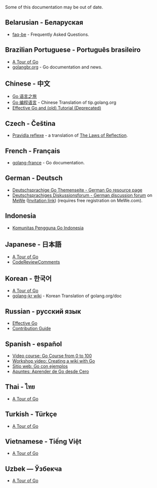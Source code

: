 Some of this documentation may be out of date.

## Belarusian - Беларуская

  * [faq-be](http://www.designcontest.com/show/faq-be) - Frequently Asked Questions.

## Brazilian Portuguese - Português brasileiro

  * [A Tour of Go](https://go-tour-br.appspot.com/)
  * [golangbr.org](http://golangbr.org/) - Go documentation and news.

## Chinese - 中文

  * [Go 语言之旅](https://tour.go-zh.org/)
  * [Go 编程语言](https://go-zh.org/) - Chinese Translation of tip.golang.org
  * [Effective Go and (old) Tutorial (Deprecated)](http://code.google.com/p/ac-me/downloads/detail?name=fango.pdf)

## Czech - Čeština

  * [Pravidla reflexe](http://www.abclinuxu.cz/clanky/google-go-pravidla-reflexe) - a translation of [The Laws of Reflection](http://blog.golang.org/2011/09/laws-of-reflection.html).

## French - Français

  * [golang-france](http://code.google.com/p/golang-france/) - Go documentation.

## German - Deutsch

  * [Deutschsprachige Go Themenseite - German Go resource page](https://github.com/hweidner/golang-de/wiki)
  * [Deutschsprachiges Diskussionsforum - German discussion forum](https://mewe.com/group/5c4b0dcb1c1ea52d0c45b6b0) on [MeWe](https://mewe.com)
    ([Invitation link](https://mewe.com/join/golang-de)) (requires free registration on MeWe.com).

## Indonesia

  * [Komunitas Pengguna Go Indonesia](https://golang-id.org)

## Japanese - 日本語

  * [A Tour of Go](https://go-tour-jp.appspot.com/)
  * [CodeReviewComments](https://knsh14.github.io/translations/go-codereview-comments/)

## Korean - 한국어

  * [A Tour of Go](http://go-tour-kr.appspot.com)
  * [golang-kr wiki](http://github.com/golang-kr/golang-doc/wiki) - Korean Translation of golang.org/doc

## Russian - русский язык

  * [Effective Go](https://github.com/Konstantin8105/Effective_Go_RU/blob/master/README.md)
  * [Contribution Guide](https://github.com/Konstantin8105/Contribution_Guide_RU)

## Spanish - español
  * [Video course: Go Course from 0 to 100](https://www.youtube.com/watch?v=7SIIyt5-XK0&list=PLl_hIu4u7P64MEJpR3eVwQ1l_FtJq4a5g)
  * [Workshop video: Creating a wiki with Go](https://www.youtube.com/watch?v=0fYb43gIl6I&list=PLfHn_OMWQAHDNxoA3BRWs5NHcstZMAY_B)
  * [Sitio web: Go con ejemplos](http://goconejemplos.com/)
  * [Apuntes: Aprender de Go desde Cero](https://apuntes.de/golang/)

## Thai - ไทย

  * [A Tour of Go](https://go-tour-th.appspot.com)

## Turkish - Türkçe

  * [A Tour of Go](https://go-tour-turkish.appspot.com)

## Vietnamese - Tiếng Việt

 * [A Tour of Go](http://go-tour-vi.appspot.com/)

## Uzbek — Ўзбекча

 * [A Tour of Go](http://go-tour-uz.appspot.com/)